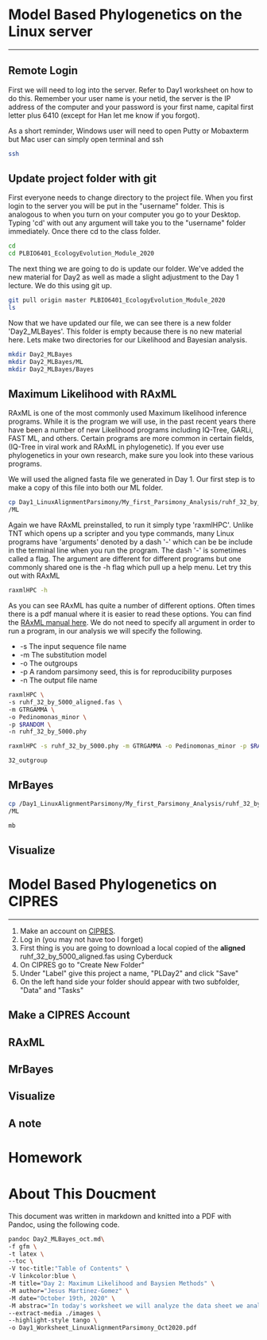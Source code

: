 # Model Based Phylogenetics on the Linux server
___
## Remote Login
First we will need to log into the server. Refer to Day1 worksheet on how to do this. Remember your user name is your netid, the server is the IP address of the computer and your password is your first name, capital first letter plus 6410 (except for Han let me know if you forgot). 

As a short reminder, Windows user will need to open Putty or Mobaxterm but Mac user can simply open terminal and ssh
```bash
ssh
```

## Update project folder with git
First everyone needs to change directory to the project file. When you first login to the server you will be put in the "username" folder. This is analogous to when you turn on your computer you go to your Desktop. Typing 'cd' with out any argument will take you to the "username" folder immediately. Once there cd to the class folder. 
```bash
cd 
cd PLBIO6401_EcologyEvolution_Module_2020
```

The next thing we are going to do is update our folder. We've added the new material for Day2 as well as made a slight adjustment to the Day 1 lecture. We do this using git up. 
```bash
git pull origin master PLBIO6401_EcologyEvolution_Module_2020
ls
```

Now that we have updated our file, we can see there is a new folder 'Day2_MLBayes'. This folder is empty because there is no new material here. Lets make two directories for our Likelihood and Bayesian analysis. 
```bash
mkdir Day2_MLBayes
mkdir Day2_MLBayes/ML
mkdir Day2_MLBayes/Bayes
```

## Maximum Likelihood with RAxML
RAxML is one of the most commonly used Maximum likelihood inference programs. While it is the program we will use,  in the past recent years there have been a number of new Likelihood programs including IQ-Tree, GARLi, FAST ML, and others. Certain programs are more common in certain fields, (IQ-Tree in viral work and RAxML in phylogenetic). If you ever use phylogenetics in your own research, make sure you look into these various programs.  

We will used the aligned fasta file we generated in Day 1. Our first step is to make a copy of this file into both our ML folder.
```bash
cp Day1_LinuxAlignmentParsimony/My_first_Parsimony_Analysis/ruhf_32_by_5000_aligned.fas \
/ML
```

Again we have RAxML preinstalled, to run it simply type 'raxmlHPC'. Unlike TNT which opens up a scripter and you type commands, many Linux programs have 'arguments' denoted by a dash '-' which can be be include in the terminal line when you run the program. The dash '-' is sometimes called a flag. The argument are different for different programs but one commonly shared one is the -h flag which pull up a help menu. Let try this out with RAxML 
```bash
raxmlHPC -h
```

As you can see RAxML has quite a number of different options. Often times there is a pdf manual where it is easier to read these options. You can find the [RAxML manual here](sco.h-its.org/exelixis/resource/download/NewManual.pdf). We do not need to specify all argument in order to run a program, in our analysis we will specify the following. 

* -s The input sequence file name
* -m The substitution model
* -o The outgroups
* -p A random parsimony seed, this is for reproducibility purposes
* -n The output file name
```bash
raxmlHPC \
-s ruhf_32_by_5000_aligned.fas \
-m GTRGAMMA \
-o Pedinomonas_minor \
-p $RANDOM \
-n ruhf_32_by_5000.phy
```



```bash
raxmlHPC -s ruhf_32_by_5000.phy -m GTRGAMMA -o Pedinomonas_minor -p $RANDOM -n

32_outgroup
```
## MrBayes

```bash
cp /Day1_LinuxAlignmentParsimony/My_first_Parsimony_Analysis/ruhf_32_by_5000_aligned.fas /
/ML
```

```bash
mb
```

## Visualize 

# Model Based Phylogenetics on CIPRES
___
1. Make an account on [CIPRES](https://www.phylo.org/).
2. Log in (you may not have too I forget)
3. First thing is you are going to download a local copied of the **aligned** ruhf_32_by_5000_aligned.fas using Cyberduck
4. On CIPRES go to "Create New Folder"
5. Under "Label" give this project a name, "PLDay2" and click "Save"
6. On the left hand side your folder should appear with two subfolder, "Data" and "Tasks"

## Make a CIPRES Account

## RAxML

## MrBayes

## Visualize 

## A note

# Homework
# About This Doucment
This document was written in markdown and knitted into a PDF with Pandoc, using the following code. 
```bash
pandoc Day2_MLBayes_oct.md\
-f gfm \
-t latex \
--toc \
-V toc-title:"Table of Contents" \
-V linkcolor:blue \
-M title="Day 2: Maximum Likelihood and Baysien Methods" \
-M author="Jesus Martinez-Gomez" \
-M date="October 19th, 2020" \
-M abstrac="In today's worksheet we will analyze the data sheet we analyzed in Day1 using a Maximum Likelihood and Bayesian approach using the programs RAxML and MrBayes. We will do these two ways, the first will be on the serve similar to day one. The second way will be using the online CIPRES Science Gateway . CIPRES is an amazing resource for phylogenetic. Essentially, it is a super computer that has a number of phylogenetic programs pre-installed. Instead of accessing through linux it has an easy to use GUI. Practically speaking, if you are interested"
--extract-media ./images \
--highlight-style tango \
-o Day1_Worksheet_LinuxAlignmentParsimony_Oct2020.pdf
```
